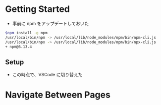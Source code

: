 # Getting Started

- 事前に npm をアップデートしておいた

```bash
$npm install -g npm
/usr/local/bin/npm -> /usr/local/lib/node_modules/npm/bin/npm-cli.js
/usr/local/bin/npx -> /usr/local/lib/node_modules/npm/bin/npx-cli.js
+ npm@6.13.4
```

## Setup

- この時点で、VSCode に切り替えた

# Navigate Between Pages
